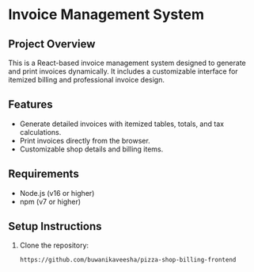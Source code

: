
# Invoice Management System

## Project Overview
This is a React-based invoice management system designed to generate and print invoices dynamically. It includes a customizable interface for itemized billing and professional invoice design.

## Features
- Generate detailed invoices with itemized tables, totals, and tax calculations.
- Print invoices directly from the browser.
- Customizable shop details and billing items.

## Requirements
- Node.js (v16 or higher)
- npm (v7 or higher)

## Setup Instructions
1. Clone the repository:
   ```bash
   https://github.com/buwanikaveesha/pizza-shop-billing-frontend
